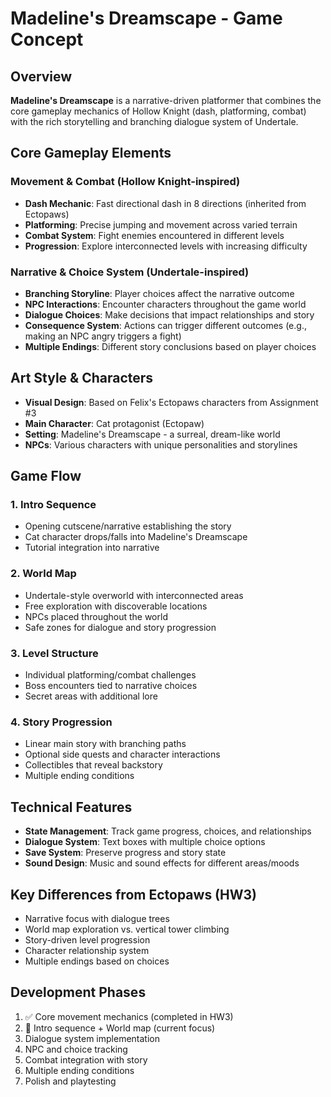 # Madeline's Dreamscape - Game Concept

## Overview
**Madeline's Dreamscape** is a narrative-driven platformer that combines the core gameplay mechanics of Hollow Knight (dash, platforming, combat) with the rich storytelling and branching dialogue system of Undertale.

## Core Gameplay Elements

### Movement & Combat (Hollow Knight-inspired)
- **Dash Mechanic**: Fast directional dash in 8 directions (inherited from Ectopaws)
- **Platforming**: Precise jumping and movement across varied terrain
- **Combat System**: Fight enemies encountered in different levels
- **Progression**: Explore interconnected levels with increasing difficulty

### Narrative & Choice System (Undertale-inspired)
- **Branching Storyline**: Player choices affect the narrative outcome
- **NPC Interactions**: Encounter characters throughout the game world
- **Dialogue Choices**: Make decisions that impact relationships and story
- **Consequence System**: Actions can trigger different outcomes (e.g., making an NPC angry triggers a fight)
- **Multiple Endings**: Different story conclusions based on player choices

## Art Style & Characters
- **Visual Design**: Based on Felix's Ectopaws characters from Assignment #3
- **Main Character**: Cat protagonist (Ectopaw)
- **Setting**: Madeline's Dreamscape - a surreal, dream-like world
- **NPCs**: Various characters with unique personalities and storylines

## Game Flow

### 1. Intro Sequence
- Opening cutscene/narrative establishing the story
- Cat character drops/falls into Madeline's Dreamscape
- Tutorial integration into narrative

### 2. World Map
- Undertale-style overworld with interconnected areas
- Free exploration with discoverable locations
- NPCs placed throughout the world
- Safe zones for dialogue and story progression

### 3. Level Structure
- Individual platforming/combat challenges
- Boss encounters tied to narrative choices
- Secret areas with additional lore

### 4. Story Progression
- Linear main story with branching paths
- Optional side quests and character interactions
- Collectibles that reveal backstory
- Multiple ending conditions

## Technical Features
- **State Management**: Track game progress, choices, and relationships
- **Dialogue System**: Text boxes with multiple choice options
- **Save System**: Preserve progress and story state
- **Sound Design**: Music and sound effects for different areas/moods

## Key Differences from Ectopaws (HW3)
- Narrative focus with dialogue trees
- World map exploration vs. vertical tower climbing
- Story-driven level progression
- Character relationship system
- Multiple endings based on choices

## Development Phases
1. ✅ Core movement mechanics (completed in HW3)
2. 🎯 Intro sequence + World map (current focus)
3. Dialogue system implementation
4. NPC and choice tracking
5. Combat integration with story
6. Multiple ending conditions
7. Polish and playtesting

